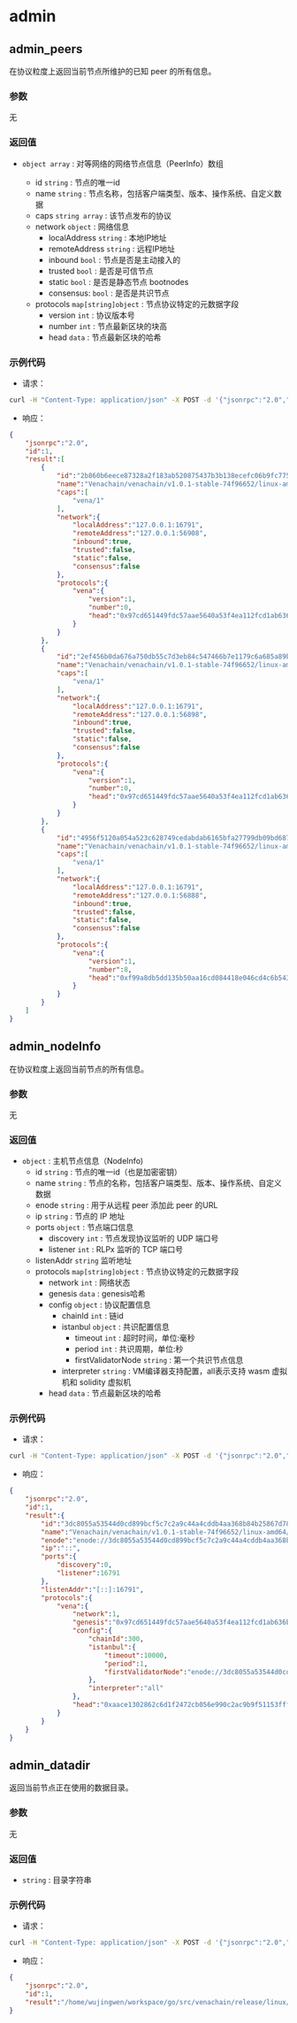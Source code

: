 # admin

## admin_peers

在协议粒度上返回当前节点所维护的已知 peer 的所有信息。

### 参数

无

### 返回值

-   `object array` : 对等网络的网络节点信息（PeerInfo）数组

    - id `string` : 节点的唯一id
    -   name `string` : 节点名称，包括客户端类型、版本、操作系统、自定义数据 
    -   caps `string array` : 该节点发布的协议  
    -   network `object` : 网络信息  
        - localAddress `string` : 本地IP地址
        - remoteAddress `string` : 远程IP地址
        - inbound `bool` : 节点是否是主动接入的
        - trusted `bool` : 是否是可信节点
        - static `bool` : 是否是静态节点 bootnodes
        - consensus: `bool` : 是否是共识节点       
    -   protocols `map[string]object` : 节点协议特定的元数据字段 
        - version `int` : 协议版本号
        - number `int` : 节点最新区块的块高
        - head `data` : 节点最新区块的哈希

### 示例代码

-   请求：

``` sh
curl -H "Content-Type: application/json" -X POST -d '{"jsonrpc":"2.0","method":"admin_peers","params":[],"id":1}' "http://127.0.0.1:6791"
```

-   响应：

``` json
{
    "jsonrpc":"2.0",
    "id":1,
    "result":[
        {
            "id":"2b860b6eece87328a2f183ab520875437b3b138ecefc06b9fc7750bc382d03d6a4d9f3d1331b0726600724bd18b777a9c9dfc9d07b652cbed2da1bdde066f703",
            "name":"Venachain/venachain/v1.0.1-stable-74f96652/linux-amd64/go1.16.7",
            "caps":[
                "vena/1"
            ],
            "network":{
                "localAddress":"127.0.0.1:16791",
                "remoteAddress":"127.0.0.1:56908",
                "inbound":true,
                "trusted":false,
                "static":false,
                "consensus":false
            },
            "protocols":{
                "vena":{
                    "version":1,
                    "number":0,
                    "head":"0x97cd651449fdc57aae5640a53f4ea112fcd1ab636bbdc5d511ff048e1b4a762a"
                }
            }
        },
        {
            "id":"2ef456b0da676a750db55c7d3eb84c547466b7e1179c6a685a89bc7051487a1ba6a23a6fe2cc2fb38dd7a90810702427f482f023e5b9d04b61694ef9383459f5",
            "name":"Venachain/venachain/v1.0.1-stable-74f96652/linux-amd64/go1.16.7",
            "caps":[
                "vena/1"
            ],
            "network":{
                "localAddress":"127.0.0.1:16791",
                "remoteAddress":"127.0.0.1:56898",
                "inbound":true,
                "trusted":false,
                "static":false,
                "consensus":false
            },
            "protocols":{
                "vena":{
                    "version":1,
                    "number":0,
                    "head":"0x97cd651449fdc57aae5640a53f4ea112fcd1ab636bbdc5d511ff048e1b4a762a"
                }
            }
        },
        {
            "id":"4956f5120a054a523c628749cedabdab6165bfa27799db09bd687b014ad16d69ac9eb073dfb7a7461575897181069c597be6b6a14b46be56349675c364a2bf06",
            "name":"Venachain/venachain/v1.0.1-stable-74f96652/linux-amd64/go1.16.7",
            "caps":[
                "vena/1"
            ],
            "network":{
                "localAddress":"127.0.0.1:16791",
                "remoteAddress":"127.0.0.1:56888",
                "inbound":true,
                "trusted":false,
                "static":false,
                "consensus":false
            },
            "protocols":{
                "vena":{
                    "version":1,
                    "number":8,
                    "head":"0xf99a8db5dd135b50aa16cd084418e046cd4c6b5439233d99b5bec69a58a22aa1"
                }
            }
        }
    ]
}
```

## admin_nodeInfo

在协议粒度上返回当前节点的所有信息。

### 参数

无

### 返回值

-   `object` : 主机节点信息（NodeInfo)
    - id `string` : 节点的唯一id（也是加密密钥）
    - name `string` : 节点的名称，包括客户端类型、版本、操作系统、自定义数据 
    - enode `string` : 用于从远程 peer 添加此 peer 的URL 
    - ip `string` : 节点的 IP 地址
    - ports `object` : 节点端口信息
        - discovery `int` : 节点发现协议监听的 UDP 端口号
        - listener `int` : RLPx 监听的 TCP 端口号
    - listenAddr `string` 监听地址
    - protocols `map[string]object` : 节点协议特定的元数据字段
        - network `int` : 网络状态
        - genesis `data` : genesis哈希
        - config `object` : 协议配置信息
            - chainId `int` : 链id
            - istanbul `object` : 共识配置信息
                - timeout `int` : 超时时间，单位:毫秒
                - period `int` : 共识周期，单位:秒
                - firstValidatorNode `string` : 第一个共识节点信息 
            - interpreter `string` : VM编译器支持配置，all表示支持 wasm 虚拟机和 solidity 虚拟机
        - head `data` : 节点最新区块的哈希

### 示例代码

-   请求：

``` sh
curl -H "Content-Type: application/json" -X POST -d '{"jsonrpc":"2.0","method":"admin_nodeInfo","params":[],"id":1}' "http://127.0.0.1:6791"
```

-   响应：

``` json
{
    "jsonrpc":"2.0",
    "id":1,
    "result":{
        "id":"3dc8055a53544d0cd899bcf5c7c2a9c44a4cddb4aa368b84b25867d78a4197a7d1479974987fcb79635046b75e3c88a916e2bd1373e18410d47758ec347ec359",
        "name":"Venachain/venachain/v1.0.1-stable-74f96652/linux-amd64/go1.16.7",
        "enode":"enode://3dc8055a53544d0cd899bcf5c7c2a9c44a4cddb4aa368b84b25867d78a4197a7d1479974987fcb79635046b75e3c88a916e2bd1373e18410d47758ec347ec359@[::]:16791?discport=0",
        "ip":"::",
        "ports":{
            "discovery":0,
            "listener":16791
        },
        "listenAddr":"[::]:16791",
        "protocols":{
            "vena":{
                "network":1,
                "genesis":"0x97cd651449fdc57aae5640a53f4ea112fcd1ab636bbdc5d511ff048e1b4a762a",
                "config":{
                    "chainId":300,
                    "istanbul":{
                        "timeout":10000,
                        "period":1,
                        "firstValidatorNode":"enode://3dc8055a53544d0cd899bcf5c7c2a9c44a4cddb4aa368b84b25867d78a4197a7d1479974987fcb79635046b75e3c88a916e2bd1373e18410d47758ec347ec359@127.0.0.1:16791"
                    },
                    "interpreter":"all"
                },
                "head":"0xaace1302862c6d1f2472cb056e990c2ac9b9f51153fff3f2466f514c253938ae"
            }
        }
    }
}
```

## admin_datadir

返回当前节点正在使用的数据目录。

### 参数

无

### 返回值

-   `string` : 目录字符串

### 示例代码

-   请求：

``` sh
curl -H "Content-Type: application/json" -X POST -d '{"jsonrpc":"2.0","method":"admin_datadir","params":[],"id":1}' "http://127.0.0.1:6791"
```

-   响应：

``` json
{
    "jsonrpc":"2.0",
    "id":1,
    "result":"/home/wujingwen/workspace/go/src/venachain/release/linux/data/node-0"
}
```
